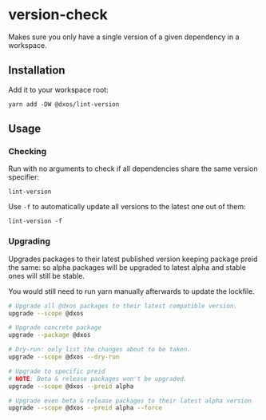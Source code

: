 # version-check

Makes sure you only have a single version of a given dependency in a workspace.

## Installation 

Add it to your workspace root:

```
yarn add -DW @dxos/lint-version
```

## Usage

### Checking

Run with no arguments to check if all dependencies share the same version specifier:

```
lint-version
```

Use `-f` to automatically update all versions to the latest one out of them:

```
lint-version -f
```

### Upgrading

Upgrades packages to their latest published version keeping package preid the same: so alpha packages will be upgraded to latest alpha and stable ones will still be stable.

You would still need to run yarn manually afterwards to update the lockfile.

```bash
# Upgrade all @dxos packages to their latest compatible version.
upgrade --scope @dxos

# Upgrade concrete package
upgrade --package @dxos

# Dry-run: only list the changes about to be taken.
upgrade --scope @dxos --dry-run

# Upgrade to specific preid
# NOTE: Beta & release packages won't be upgraded.
upgrade --scope @dxos --preid alpha

# Upgrade even beta & release packages to their latest alpha version
upgrade --scope @dxos --preid alpha --force
```
